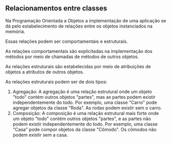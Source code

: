 ## Relacionamentos entre classes
>
Na Programação Orientada a Objetos a implementação de uma 
aplicação se dá pelo estabelecimento de relações entre os objetos instanciados na memória.
>
>
Essas relações podem ser comportamentais e estruturais. 
>
>
As relações comportamentais são explicitadas na implementação 
dos métodos por meio de chamadas de métodos de outros objetos.
>
>
As relações estruturais são estabelecidas por meio de 
atribuições de objetos a atributos de outros objetos.
>
>
As relações estruturais podem ser de dois tipos:
1. Agregação: A agregação é uma relação estrutural onde um objeto "todo" contém outros objetos "partes", mas as partes podem existir independentemente do todo. Por exemplo, uma classe "Carro" pode agregar objetos da classe "Roda". As rodas podem existir sem o carro.
2. Composição: A composição é uma relação estrutural mais forte onde um objeto "todo" contém outros objetos "partes", e as partes não podem existir independentemente do todo. Por exemplo, uma classe "Casa" pode compor objetos da classe "Cômodo". Os cômodos não podem existir sem a casa.




